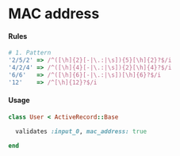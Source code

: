 # MAC address

#### Rules

```ruby
# 1. Pattern
'2/5/2' => /^([\h]{2}[-|\.:|\s]){5}[\h]{2}?$/i
'4/2/4' => /^([\h]{4}[-|\.:|\s]){2}[\h]{4}?$/i
'6/6'   => /^([\h]{6}[-|\.:|\s])[\h]{6}?$/i
'12'    => /^[\h]{12}?$/i
```

#### Usage

```ruby
class User < ActiveRecord::Base

  validates :input_0, mac_address: true

end
```
